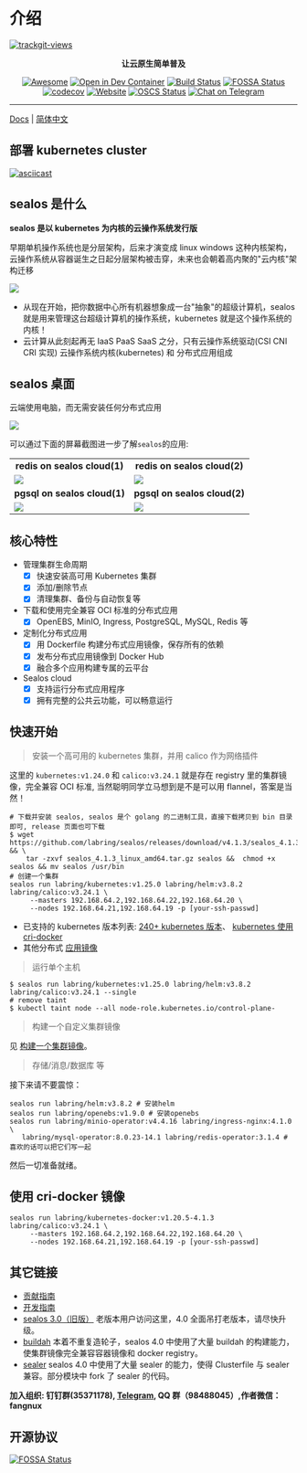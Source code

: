 # 介绍

<a href="https://trackgit.com">
  <img src="https://us-central1-trackgit-analytics.cloudfunctions.net/token/ping/kexrkhvqjlzkdiap4zke" alt="trackgit-views" />
</a>

<div align="center">
  <p>
    <b>让云原生简单普及</b>
  </p>
  <div>

[![Awesome](https://cdn.rawgit.com/sindresorhus/awesome/d7305f38d29fed78fa85652e3a63e154dd8e8829/media/badge.svg)](https://github.com/labring/sealos)
[![Open in Dev Container](https://img.shields.io/static/v1?label=Dev%20Container&message=Open&color=blue&logo=visualstudiocode)](https://vscode.dev/redirect?url=vscode://ms-vscode-remote.remote-containers/cloneInVolume?url=https://github.com/labring/sealos)
[![Build Status](https://github.com/labring/sealos/actions/workflows/release.yml/badge.svg)](https://github.com/labring/sealos/actions)
[![FOSSA Status](https://app.fossa.com/api/projects/git%2Bgithub.com%2Flabring%2Fsealos.svg?type=shield)](https://app.fossa.com/projects/git%2Bgithub.com%2Flabring%2Fsealos?ref=badge_shield)
[![codecov](https://codecov.io/gh/labring/sealos/branch/main/graph/badge.svg?token=e41ZDcj06N)](https://codecov.io/gh/labring/sealos)
[![Website](https://img.shields.io/website?url=https%3A%2F%2Fpostwoman.io&logo=Postwoman)](https://sealyun.com)
[![OSCS Status](https://www.oscs1024.com/platform/badge/labring/sealos.svg?size=small)](https://www.oscs1024.com/project/labring/sealos?ref=badge_small)
[![Chat on Telegram](https://img.shields.io/badge/chat-Telegram-blueviolet?logo=Telegram)](https://t.me/cloudnativer)

  </div>
</div>

---

[Docs](https://sealos.io) | [简体中文](https://www.sealos.io/zh-Hans/)

## 部署 kubernetes cluster

[![asciicast](https://asciinema.org/a/519263.svg)](https://asciinema.org/a/519263?speed=3)


## sealos 是什么

**sealos 是以 kubernetes 为内核的云操作系统发行版**

早期单机操作系统也是分层架构，后来才演变成 linux windows 这种内核架构，云操作系统从容器诞生之日起分层架构被击穿，未来也会朝着高内聚的"云内核"架构迁移

![](https://user-images.githubusercontent.com/8912557/173866494-379ba0dd-05af-4095-b63d-08f594581c52.png)

- 从现在开始，把你数据中心所有机器想象成一台"抽象"的超级计算机，sealos 就是用来管理这台超级计算机的操作系统，kubernetes 就是这个操作系统的内核！
- 云计算从此刻起再无 IaaS PaaS SaaS 之分，只有云操作系统驱动(CSI CNI CRI 实现) 云操作系统内核(kubernetes) 和 分布式应用组成


## sealos 桌面

云端使用电脑，而无需安装任何分布式应用

![](https://user-images.githubusercontent.com/8912557/191533678-6ab8915e-23c7-456e-b0c0-506682c001fb.png)

可以通过下面的屏幕截图进一步了解`sealos`的应用:

<table>
  <tr>
      <td width="50%" align="center"><b>redis on sealos cloud(1)</b></td>
      <td width="50%" align="center"><b>redis on sealos cloud(2)</b></td>
  </tr>
  <tr>
     <td><img src="https://user-images.githubusercontent.com/8912557/196186025-9053295f-4356-42b6-adf2-064a614bca57.png"/></td>
     <td><img src="https://user-images.githubusercontent.com/8912557/196186714-5ab92925-be86-4305-9e46-66dd9dc3edb5.png"/></td>
  </tr>
  <tr>
      <td width="50%" align="center"><b>pgsql on sealos cloud(1)</b></td>
      <td width="50%" align="center"><b>pgsql on sealos cloud(2)</b></td>
  </tr>
  <tr>
     <td><img src="https://user-images.githubusercontent.com/8912557/196185833-1b5c7a35-32e8-4f75-a52f-8b089ccbe8a4.png"/></td>
     <td><img src="https://user-images.githubusercontent.com/8912557/196186330-cf526d0a-46b1-4938-842c-c7a90d79f97e.png"/></td>
  </tr>
</table>

## 核心特性

- 管理集群生命周期
  - [x] 快速安装高可用 Kubernetes 集群
  - [x] 添加/删除节点
  - [x] 清理集群、备份与自动恢复等
- 下载和使用完全兼容 OCI 标准的分布式应用
  - [x] OpenEBS, MinIO, Ingress, PostgreSQL, MySQL, Redis 等
- 定制化分布式应用
  - [x] 用 Dockerfile 构建分布式应用镜像，保存所有的依赖
  - [x] 发布分布式应用镜像到 Docker Hub
  - [x] 融合多个应用构建专属的云平台
- Sealos cloud
  - [x] 支持运行分布式应用程序
  - [x] 拥有完整的公共云功能，可以畅意运行

## 快速开始

> 安装一个高可用的 kubernetes 集群，并用 calico 作为网络插件

这里的 `kubernetes:v1.24.0` 和 `calico:v3.24.1` 就是存在 registry 里的集群镜像，完全兼容 OCI 标准, 当然聪明同学立马想到是不是可以用 flannel，答案是当然！

```shell script
# 下载并安装 sealos, sealos 是个 golang 的二进制工具，直接下载拷贝到 bin 目录即可, release 页面也可下载
$ wget  https://github.com/labring/sealos/releases/download/v4.1.3/sealos_4.1.3_linux_amd64.tar.gz  && \
    tar -zxvf sealos_4.1.3_linux_amd64.tar.gz sealos &&  chmod +x sealos && mv sealos /usr/bin 
# 创建一个集群
sealos run labring/kubernetes:v1.25.0 labring/helm:v3.8.2 labring/calico:v3.24.1 \
     --masters 192.168.64.2,192.168.64.22,192.168.64.20 \
     --nodes 192.168.64.21,192.168.64.19 -p [your-ssh-passwd]
```


* 已支持的 kubernetes 版本列表: [240+ kubernetes 版本](https://hub.docker.com/r/labring/kubernetes/tags)、 [kubernetes 使用 cri-docker](https://hub.docker.com/r/labring/kubernetes-docker/tags)
* 其他分布式 [应用镜像](https://hub.docker.com/u/labring)

> 运行单个主机

```shell
$ sealos run labring/kubernetes:v1.25.0 labring/helm:v3.8.2 labring/calico:v3.24.1 --single
# remove taint
$ kubectl taint node --all node-role.kubernetes.io/control-plane-
```


> 构建一个自定义集群镜像

见 [构建一个集群镜像](https://www.sealos.io/zh-Hans/docs/examples/build-example-cloudimage)。

> 存储/消息/数据库 等

接下来请不要震惊：

```shell script
sealos run labring/helm:v3.8.2 # 安装helm
sealos run labring/openebs:v1.9.0 # 安装openebs
sealos run labring/minio-operator:v4.4.16 labring/ingress-nginx:4.1.0 \
   labring/mysql-operator:8.0.23-14.1 labring/redis-operator:3.1.4 # 喜欢的话可以把它们写一起
```

然后一切准备就绪。

## 使用 cri-docker 镜像

```shell
sealos run labring/kubernetes-docker:v1.20.5-4.1.3 labring/calico:v3.24.1 \
     --masters 192.168.64.2,192.168.64.22,192.168.64.20 \
     --nodes 192.168.64.21,192.168.64.19 -p [your-ssh-passwd]
```

## 其它链接

- [贡献指南](./CONTRIBUTING.md)
- [开发指南](./DEVELOPGUIDE.md)
- [sealos 3.0（旧版）](https://github.com/labring/sealos/tree/release-v3.3.9#readme) 老版本用户访问这里，4.0 全面吊打老版本，请尽快升级。
- [buildah](https://github.com/containers/buildah) 本着不重复造轮子，sealos 4.0 中使用了大量 buildah 的构建能力，使集群镜像完全兼容容器镜像和 docker registry。
- [sealer](https://github.com/sealerio/sealer) sealos 4.0 中使用了大量 sealer 的能力，使得 Clusterfile 与 sealer 兼容。部分模块中 fork 了 sealer 的代码。

**加入组织: 钉钉群(35371178), [Telegram](https://t.me/gsealyun), QQ 群（98488045）,作者微信：fangnux**

## 开源协议

[![FOSSA Status](https://app.fossa.com/api/projects/git%2Bgithub.com%2Flabring%2Fsealos.svg?type=large)](https://app.fossa.com/projects/git%2Bgithub.com%2Flabring%2Fsealos?ref=badge_large)
